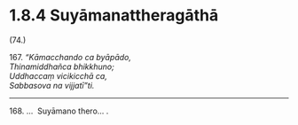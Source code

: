 # 1.8.4 Suyāmanattheragāthā

(74.)

167\. _“Kāmacchando ca byāpādo,_  
_Thinamiddhañca bhikkhuno;_  
_Uddhaccaṃ vicikicchā ca,_  
_Sabbasova na vijjatī”ti._  

---

168\. …  Suyāmano thero… .
